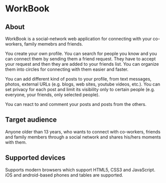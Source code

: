 WorkBook
========

About
-----

WorkBook is a social-network web application for connecting with
your co-workers, family memebrs and friends.

You create your own profile. You can search for people you know
and you can connect them by sending them a friend request. They have
to accept your request and then they are added to your friends list.
You can organize them into circles for connecting with them easier
and faster.

You can add different kind of posts to your profile, from text messages,
photos, external URLs (e.g. blogs, web sites, youtube videos, etc.). You
can set privacy for each post and limit its visibility only to certain
people (e.g. everyone, your friends, only selected people).

You can react to and comment your posts and posts from the others.

Target audience
---------------

Anyone older than 13 years, who wants to connect with co-workers, friends
and family members through a social network and shares his/hers moments
with them.

Supported devices
-----------------

Supports modern browsers which support HTML5, CSS3 and JavaScript. iOS and android-based
phones and tables are supported.